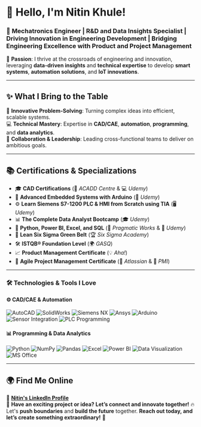 # 👋 Hello, I'm **Nitin Khule**! 
### 🚀 **Mechatronics Engineer | R&D and Data Insights Specialist | Driving Innovation in Engineering Development | Bridging Engineering Excellence with Product and Project Management**  

🌟 **Passion**: I thrive at the crossroads of engineering and innovation, leveraging **data-driven insights** and **technical expertise** to develop **smart systems**, **automation solutions**, and **IoT innovations**.  

---

## ✨ **What I Bring to the Table**  
🎯 **Innovative Problem-Solving**: Turning complex ideas into efficient, scalable systems.  
💻 **Technical Mastery**: Expertise in **CAD/CAE**, **automation**, **programming**, and **data analytics**.  
🤝 **Collaboration & Leadership**: Leading cross-functional teams to deliver on ambitious goals.  

---

## 📚 **Certifications & Specializations**  
- 🎓 **CAD Certifications** (🏫 *ACADD Centre* & 💻 *Udemy*)  
- 🤖 **Advanced Embedded Systems with Arduino** (📘 *Udemy*)  
- ⚙️ **Learn Siemens S7-1200 PLC & HMI from Scratch using TIA** (🖥️ *Udemy*)  
- 📊 **The Complete Data Analyst Bootcamp** (🎓 *Udemy*)  
- 🐍 **Python, Power BI, Excel, and SQL** (🏢 *Pragmatic Works* & 📘 *Udemy*)  
- 🎯 **Lean Six Sigma Green Belt** (🏆 *Six Sigma Academy*)  
- 🛠️ **ISTQB® Foundation Level** (🌍 *GASQ*)  
- 📈 **Product Management Certificate** (💡 *Aha!*)  
- 🔄 **Agile Project Management Certificate** (📘 *Atlassian* & 📜 *PMI*)  

---

### 🛠️ **Technologies & Tools I Love**  

#### **⚙️ CAD/CAE & Automation**  
![AutoCAD](https://img.shields.io/badge/-AutoCAD-lightgrey?logo=autodesk&logoColor=blue)  ![SolidWorks](https://img.shields.io/badge/-SolidWorks-red?logo=solidworks&logoColor=white)  ![Siemens NX](https://img.shields.io/badge/-Siemens%20NX-blue?logo=siemens&logoColor=white)  ![Ansys](https://img.shields.io/badge/-Ansys-grey?logo=ansys&logoColor=white)  ![Arduino](https://img.shields.io/badge/-Arduino-brightgreen?logo=arduino&logoColor=white)  ![Sensor Integration](https://img.shields.io/badge/-Sensor%20Integration-yellow?logo=sensors&logoColor=black)  ![PLC Programming](https://img.shields.io/badge/-PLC%20Programming-orange?logo=siemens&logoColor=white)  

#### **📊 Programming & Data Analytics**  
![Python](https://img.shields.io/badge/-Python-blue?logo=python&logoColor=white)  ![NumPy](https://img.shields.io/badge/-NumPy-lightblue?logo=numpy&logoColor=white)  ![Pandas](https://img.shields.io/badge/-Pandas-blue?logo=pandas&logoColor=white)  ![Excel](https://img.shields.io/badge/-Excel-green?logo=microsoft-excel&logoColor=white)  ![Power BI](https://img.shields.io/badge/-Power%20BI-yellow?logo=powerbi&logoColor=black)  ![Data Visualization](https://img.shields.io/badge/-Data%20Visualization-purple?logo=data&logoColor=white)  ![MS Office](https://img.shields.io/badge/-MS%20Office-orange?logo=microsoft-office&logoColor=white)  

---

## 🌍 **Find Me Online**  
📌 **[Nitin's LinkedIn Profile](https://www.linkedin.com/in/nitinkhule/)**  
📧 **Have an exciting project or idea? Let’s connect and innovate together!** 🔥 Let's **push boundaries** and **build the future** together. **Reach out today, and let’s create something extraordinary!** 🚀
